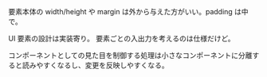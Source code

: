 要素本体の width/height や margin は外から与えた方がいい。padding は中で。

UI 要素の設計は実装寄り。
要素ごとの入出力を考えるのは仕様だけど。

コンポーネントとしての見た目を制御する処理は小さなコンポーネントに分離すると読みやすくなるし、変更を反映しやすくなる。
